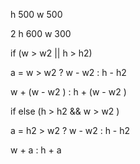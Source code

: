 h 500 w 500

2 h 600 w 300

if (w > w2 || h > h2)

a = w > w2 ? w - w2 : h - h2

w + (w - w2 ) : h + (w - w2 )

if else (h > h2 && w > w2 )

a = h2 > w2 ? w - w2 : h - h2

w + a : h + a

